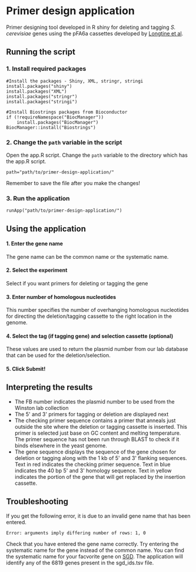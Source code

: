 # Primer design application
Primer designing tool developed in R shiny for deleting and tagging *S. cerevisiae* genes using the pFA6a cassettes developed by [Longtine et al](https://onlinelibrary.wiley.com/doi/abs/10.1002/%28SICI%291097-0061%28199807%2914%3A10%3C953%3A%3AAID-YEA293%3E3.0.CO%3B2-U).

## Running the script

### 1. Install required packages
```
#Install the packages - Shiny, XML, stringr, stringi
install.packages("shiny")
install.packages("XML")
install.packages("stringr")
install.packages("stringi")

#Install Biostrings packages from Bioconductor
if (!requireNamespace("BiocManager"))
    install.packages("BiocManager")
BiocManager::install("Biostrings")
```
### 2. Change the ```path``` variable in the script
Open the app.R script. Change the ```path``` variable to the directory which has the app.R script.
```
path="path/to/primer-design-application/"
```
Remember to save the file after you make the changes!

### 3. Run the application
```
runApp("path/to/primer-design-application/")
```

## Using the application
#### 1. Enter the gene name
The gene name can be the common name or the systematic name.
#### 2. Select the experiment
Select if you want primers for deleting or tagging the gene
#### 3. Enter number of homologous nucleotides
This number specifies the number of overhanging homologous nucleotides for directing the deletion/tagging cassette to the right location in the genome.
#### 4. Select the tag (if tagging gene) and selection cassette (optional)
These values are used to return the plasmid number from our lab database that can be used for the deletion/selection.
#### 5. Click Submit!

## Interpreting the results

- The FB number indicates the plasmid number to be used from the Winston lab collection
- The 5' and 3' primers for tagging or deletion are displayed next
- The checking primer sequence contains a primer that anneals just outside the site where the deletion or tagging cassette is inserted. This primer is selected just base on GC content and melting temperature. The primer sequence has not been run through BLAST to check if it binds elsewhere in the yeast genome.
- The gene sequence displays the sequence of the gene chosen for deletion or tagging along with the 1 kb of 5' and 3' flanking sequences. Text in red indicates the checking primer sequence. Text in blue indicates the 40 bp 5' and 3' homology sequence. Text in yellow indicates the portion of the gene that will get replaced by the insertion cassette.

## Troubleshooting
If you get the following error, it is due to an invalid gene name that has been entered.
```
Error: arguments imply differing number of rows: 1, 0
```
Check that you have entered the gene name correctly. Try entering the systematic name for the gene instead of the common name. You can find the systematic name for your facvorite gene on [SGD](https://www.yeastgenome.org/). The application will identify any of the 6819 genes present in the sgd_ids.tsv file.

